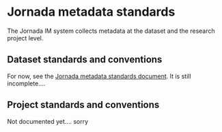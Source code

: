 # Jornada metadata standards

The Jornada IM system collects metadata at the dataset and the research project level.

## Dataset standards and conventions

For now, see the [Jornada metadata standards document](./standards/JRN_metadata_standards.docx). It is still incomplete....

## Project standards and conventions 

Not documented yet.... sorry
